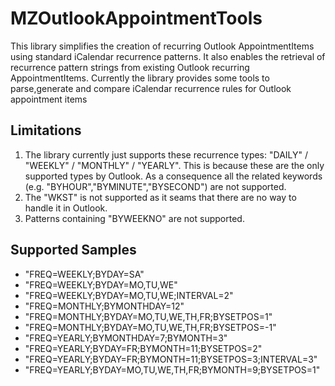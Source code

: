 # MZOutlookAppointmentTools

This library simplifies the creation of recurring Outlook AppointmentItems using standard iCalendar recurrence patterns. It also enables the retrieval of recurrence pattern strings from existing Outlook recurring AppointmentItems. Currently the library provides some tools to parse,generate and compare iCalendar recurrence rules for Outlook appointment items

## Limitations
  1. The library currently just supports these recurrence types:  "DAILY" / "WEEKLY" / "MONTHLY" / "YEARLY". This is because these are the only supported types by Outlook. As a consequence all the related keywords (e.g. "BYHOUR","BYMINUTE","BYSECOND") are not supported.  
  2. The "WKST" is not supported as it seams that there are no way to handle it in Outlook.  
  3. Patterns containing "BYWEEKNO" are not supported. 

## Supported Samples
  -  "FREQ=WEEKLY;BYDAY=SA"
  -  "FREQ=WEEKLY;BYDAY=MO,TU,WE"
  -  "FREQ=WEEKLY;BYDAY=MO,TU,WE;INTERVAL=2"
  -  "FREQ=MONTHLY;BYMONTHDAY=12"
  -  "FREQ=MONTHLY;BYDAY=MO,TU,WE,TH,FR;BYSETPOS=1"
  -  "FREQ=MONTHLY;BYDAY=MO,TU,WE,TH,FR;BYSETPOS=-1"
  -  "FREQ=YEARLY;BYMONTHDAY=7;BYMONTH=3"
  -  "FREQ=YEARLY;BYDAY=FR;BYMONTH=11;BYSETPOS=2"
  -  "FREQ=YEARLY;BYDAY=FR;BYMONTH=11;BYSETPOS=3;INTERVAL=3"
  -  "FREQ=YEARLY;BYDAY=MO,TU,WE,TH,FR;BYMONTH=9;BYSETPOS=1"
